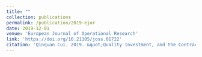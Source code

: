 ```yaml
---
title: ""
collection: publications
permalink: /publication/2019-ejor
date: 2019-12-01
venue: 'European Journal of Operational Research'
link: 'https://doi.org/10.21105/joss.01722'
citation: 'Qinquan Cui. 2019. &quot;Quality Investment, and the Contract Manufacturer's Encroachment.&quot; <i>European Journal of Operational Research</i> 279(2): 407-418.'
---
```

